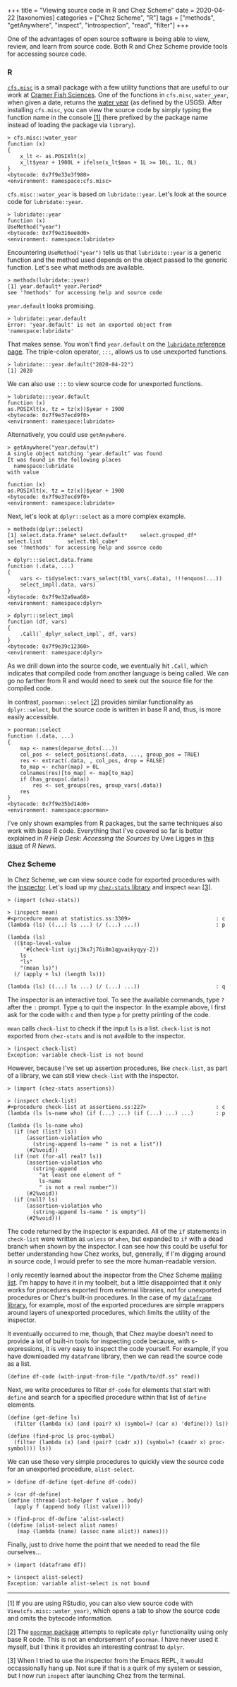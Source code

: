 +++
title = "Viewing source code in R and Chez Scheme"
date = 2020-04-22
[taxonomies]
categories = ["Chez Scheme", "R"]
tags = ["methods", "getAnywhere", "inspect", "introspection", "read", "filter"]
+++

One of the advantages of open source software is being able to view, review, and learn from source code. Both R and Chez Scheme provide tools for accessing source code.

<!-- more -->

### R

[`cfs.misc`](https://github.com/fishsciences/cfs.misc) is a small package with a few utility functions that are useful to our work at [Cramer Fish Sciences](https://www.fishsciences.net). One of the functions in `cfs.misc`, `water_year`, when given a date, returns the [water year](https://en.wikipedia.org/wiki/Water_year) (as defined by the USGS). After installing `cfs.misc`, you can view the source code by simply typing the function name in the console [[1]](#1) (here prefixed by the package name instead of loading the package via `library`).

```
> cfs.misc::water_year 
function (x) 
{
    x_lt <- as.POSIXlt(x)
    x_lt$year + 1900L + ifelse(x_lt$mon + 1L >= 10L, 1L, 0L)
}
<bytecode: 0x7f9e33e3f980>
<environment: namespace:cfs.misc>
```

`cfs.misc::water_year` is based on `lubridate::year`. Let's look at the source code for `lubridate::year`.

```
> lubridate::year
function (x) 
UseMethod("year")
<bytecode: 0x7f9e316ee8d0>
<environment: namespace:lubridate>
```

Encountering `UseMethod("year")` tells us that `lubridate::year` is a generic function and the method used depends on the object passed to the generic function. Let's see what methods are available.

```
> methods(lubridate::year)
[1] year.default* year.Period* 
see '?methods' for accessing help and source code
```

`year.default` looks promising.

```
> lubridate::year.default
Error: 'year.default' is not an exported object from 'namespace:lubridate'
```

That makes sense. You won't find `year.default` on the [`lubridate` reference page](https://lubridate.tidyverse.org/reference/index.html). The triple-colon operator, `:::`, allows us to use unexported functions.

```
> lubridate:::year.default("2020-04-22")
[1] 2020
```

We can also use `:::` to view source code for unexported functions.

```
> lubridate:::year.default
function (x) 
as.POSIXlt(x, tz = tz(x))$year + 1900
<bytecode: 0x7f9e37ecd9f0>
<environment: namespace:lubridate>
```

Alternatively, you could use `getAnywhere`.

```
> getAnywhere("year.default")
A single object matching ‘year.default’ was found
It was found in the following places
  namespace:lubridate
with value

function (x) 
as.POSIXlt(x, tz = tz(x))$year + 1900
<bytecode: 0x7f9e37ecd9f0>
<environment: namespace:lubridate>
```

Next, let's look at `dplyr::select` as a more complex example. 

```
> methods(dplyr::select)
[1] select.data.frame* select.default*    select.grouped_df* select.list        select.tbl_cube*  
see '?methods' for accessing help and source code

> dplyr:::select.data.frame
function (.data, ...) 
{
    vars <- tidyselect::vars_select(tbl_vars(.data), !!!enquos(...))
    select_impl(.data, vars)
}
<bytecode: 0x7f9e32a9aa68>
<environment: namespace:dplyr>

> dplyr:::select_impl
function (df, vars) 
{
    .Call(`_dplyr_select_impl`, df, vars)
}
<bytecode: 0x7f9e39c12360>
<environment: namespace:dplyr>
```

As we drill down into the source code, we eventually hit `.Call`, which indicates that compiled code from another language is being called. We can go no farther from R and would need to seek out the source file for the compiled code.

In contrast, `poorman::select` [[2]](#2) provides similar functionality as `dplyr::select`, but the source code is written in base R and, thus, is more easily accessible.

```
> poorman::select
function (.data, ...) 
{
    map <- names(deparse_dots(...))
    col_pos <- select_positions(.data, ..., group_pos = TRUE)
    res <- extract(.data, , col_pos, drop = FALSE)
    to_map <- nchar(map) > 0L
    colnames(res)[to_map] <- map[to_map]
    if (has_groups(.data)) 
        res <- set_groups(res, group_vars(.data))
    res
}
<bytecode: 0x7f9e35bd14d0>
<environment: namespace:poorman>
```

I've only shown examples from R packages, but the same techniques also work with base R code. Everything that I've covered so far is better explained in _R Help Desk: Accessing the Sources_ by Uwe Ligges in [this issue](https://cran.r-project.org/doc/Rnews/Rnews_2006-4.pdf) of _R News_.

### Chez Scheme

In Chez Scheme, we can view source code for exported procedures with the [inspector](https://cisco.github.io/ChezScheme/csug9.5/debug.html#./debug:s22). Let's load up my [`chez-stats` library](https://github.com/hinkelman/chez-stats) and inspect `mean` [[3]](#3).

```
> (import (chez-stats))

> (inspect mean)
#<procedure mean at statistics.ss:3309>                           : c
(lambda (ls) ((...) ls ...) (/ (...) ...))                        : p

(lambda (ls)
  (($top-level-value
     '#{check-list iyij3kx7j76i8m1qgvaikyqyy-2})
    ls
    "ls"
    "(mean ls)")
  (/ (apply + ls) (length ls)))

(lambda (ls) ((...) ls ...) (/ (...) ...))                        : q
```

The inspector is an interactive tool. To see the available commands, type `?` after the `:` prompt. Type `q` to quit the inspector. In the example above, I first ask for the code with `c` and then type `p` for pretty printing of the code. 

`mean` calls `check-list` to check if the input `ls` is a list. `check-list` is not exported from `chez-stats` and is not availble to the inspector. 

```
> (inspect check-list)
Exception: variable check-list is not bound
```

However, because I've set up assertion procedures, like `check-list`, as part of a library, we can still view `check-list` with the inspector.

```
> (import (chez-stats assertions))

> (inspect check-list)
#<procedure check-list at assertions.ss:227>                      : c
(lambda (ls ls-name who) (if (...) ...) (if (...) ...) ...)       : p

(lambda (ls ls-name who)
  (if (not (list? ls))
      (assertion-violation who
        (string-append ls-name " is not a list"))
      (#2%void))
  (if (not (for-all real? ls))
      (assertion-violation who
        (string-append
          "at least one element of "
          ls-name
          " is not a real number"))
      (#2%void))
  (if (null? ls)
      (assertion-violation who
        (string-append ls-name " is empty"))
      (#2%void)))
```

The code returned by the inspector is expanded. All of the `if` statements in `check-list` were written as `unless` or `when`, but expanded to `if` with a dead branch when shown by the inspector. I can see how this could be useful for better understanding how Chez works, but, generally, if I'm digging around in source code, I would prefer to see the more human-readable version. 

I only recently learned about the inspector from the Chez Scheme [mailing list](https://groups.google.com/forum/#!topic/chez-scheme/x6auPRuweEs). I'm happy to have it in my toolbelt, but a little disappointed that it only works for procedures exported from external libraries, not for unexported procedures or Chez's built-in procedures. In the case of my [`dataframe` library](https://github.com/hinkelman/dataframe/), for example, most of the exported procedures are simple wrappers around layers of unexported procedures, which limits the utility of the inspector.

It eventually occurred to me, though, that Chez maybe doesn't need to provide a lot of built-in tools for inspecting code because, with s-expressions, it is very easy to inspect the code yourself. For example, if you have downloaded my `dataframe` library, then we can read the source code as a list.

```
(define df-code (with-input-from-file "/path/to/df.ss" read))
```

Next, we write procedures to filter `df-code` for elements that start with `define` and search for a specified procedure within that list of `define` elements. 

```
(define (get-define ls)
  (filter (lambda (x) (and (pair? x) (symbol=? (car x) 'define))) ls))
  
(define (find-proc ls proc-symbol)
  (filter (lambda (x) (and (pair? (cadr x)) (symbol=? (caadr x) proc-symbol))) ls))
```

We can use these very simple procedures to quickly view the source code for an unexported procedure, `alist-select`.

```
> (define df-define (get-define df-code))

> (car df-define)
(define (thread-last-helper f value . body)
  (apply f (append body (list value))))

> (find-proc df-define 'alist-select)
((define (alist-select alist names)
   (map (lambda (name) (assoc name alist)) names)))
```

Finally, just to drive home the point that we needed to read the file ourselves...

```
> (import (dataframe df))

> (inspect alist-select)
Exception: variable alist-select is not bound
```

***

<a name="1"></a> [1] If you are using RStudio, you can also view source code with `View(cfs.misc::water_year)`, which opens a tab to show the source code and omits the bytecode information.

<a name="2"></a> [2] The [`poorman` package](https://github.com/nathaneastwood/poorman) attempts to replicate `dplyr` functionality using only base R code. This is not an endorsement of `poorman`. I have never used it myself, but I think it provides an interesting contrast to `dplyr`.

<a name="3"></a> [3] When I tried to use the inspector from the Emacs REPL, it would occassionally hang up. Not sure if that is a quirk of my system or session, but I now run `inspect` after launching Chez from the terminal.

